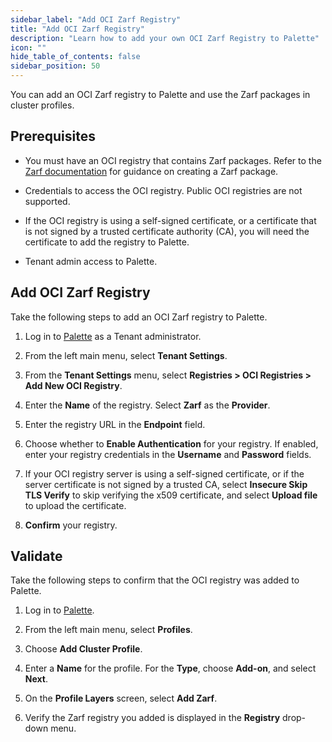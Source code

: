 ```yaml
---
sidebar_label: "Add OCI Zarf Registry"
title: "Add OCI Zarf Registry"
description: "Learn how to add your own OCI Zarf Registry to Palette"
icon: ""
hide_table_of_contents: false
sidebar_position: 50
---
```


You can add an OCI Zarf registry to Palette and use the Zarf packages in cluster profiles.

## Prerequisites

- You must have an OCI registry that contains Zarf packages. Refer to the
  [Zarf documentation](https://docs.zarf.dev/tutorials/6-publish-and-deploy/) for guidance on creating a Zarf package.

- Credentials to access the OCI registry. Public OCI registries are not supported.

- If the OCI registry is using a self-signed certificate, or a certificate that is not signed by a trusted certificate
  authority (CA), you will need the certificate to add the registry to Palette.

- Tenant admin access to Palette.

## Add OCI Zarf Registry

Take the following steps to add an OCI Zarf registry to Palette.

1. Log in to [Palette](https://console.spectrocloud.com) as a Tenant administrator.

2. From the left main menu, select **Tenant Settings**.

3. From the **Tenant Settings** menu, select **Registries > OCI Registries > Add New OCI Registry**.

4. Enter the **Name** of the registry. Select **Zarf** as the **Provider**.

5. Enter the registry URL in the **Endpoint** field.

6. Choose whether to **Enable Authentication** for your registry. If enabled, enter your registry credentials in the
   **Username** and **Password** fields.

7. If your OCI registry server is using a self-signed certificate, or if the server certificate is not signed by a
   trusted CA, select **Insecure Skip TLS Verify** to skip verifying the x509 certificate, and select **Upload file** to
   upload the certificate.

8. **Confirm** your registry.

## Validate

Take the following steps to confirm that the OCI registry was added to Palette.

1. Log in to [Palette](https://console.spectrocloud.com).

2. From the left main menu, select **Profiles**.

3. Choose **Add Cluster Profile**.

4. Enter a **Name** for the profile. For the **Type**, choose **Add-on**, and select **Next**.

5. On the **Profile Layers** screen, select **Add Zarf**.

6. Verify the Zarf registry you added is displayed in the **Registry** drop-down menu.
